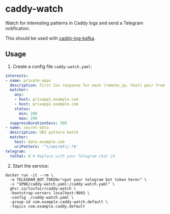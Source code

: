 # caddy-watch

Watch for interesting patterns in Caddy logs and send a Telegram notification.

This should be used with [caddy-log-kafka](https://github.com/losfair/caddy-log-kafka).

## Usage

1. Create a config file `caddy-watch.yaml`:

```yaml
interests:
- name: private-apps
  description: First 2xx response for each (remote_ip, host) pair from private apps
  matcher:
    any:
    - host: privapp1.example.com
    - host: privapp2.example.com
    status:
      min: 200
      max: 299
  suppressDurationSecs: 300
- name: secret-data
  description: URI pattern match
  matcher:
    host: data.example.com
    uriPattern: '^\/secret\/.*$'
telegram:
  toChat: 0 # Replace with your Telegram chat id
```


2. Start the service:

```
docker run -it --rm \
  -e TELEGRAM_BOT_TOKEN="<put your telegram bot token here>" \
  -v "$PWD/caddy-watch.yaml:/caddy-watch.yaml" \
  ghcr.io/losfair/caddy-watch \
  -bootstrap-servers localhost:9093 \
  -config ./caddy-watch.yaml \
  -group-id com.example.caddy-watch.default \
  -topics com.example.caddy.default
```
